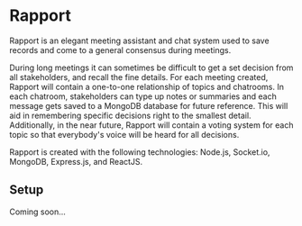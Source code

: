 # Rapport

Rapport is an elegant meeting assistant and chat system used to save records and come to a general consensus during meetings.

During long meetings it can sometimes be difficult to get a set decision from all stakeholders, and recall the fine details. For each meeting created, Rapport will contain a one-to-one relationship of topics and chatrooms. In each chatroom, stakeholders can type up notes or summaries and each message gets saved to a MongoDB database for future reference. This will aid in remembering specific decisions right to the smallest detail. Additionally, in the near future, Rapport will contain a voting system for each topic so that everybody's voice will be heard for all decisions.

Rapport is created with the following technologies: Node.js, Socket.io, MongoDB, Express.js, and ReactJS.

## Setup

Coming soon...